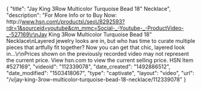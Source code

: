 {
    "title": "Jay King 3Row Multicolor Turquoise Bead 18\" Necklace",
    "description": "For More Info or to Buy Now: http:\/\/www.hsn.com\/products\/seo\/8292593?rdr=1&sourceid=youtube&cm_mmc=Social-_-Youtube-_-ProductVideo-_-527169\r\nJay King 3Row Multicolor Turquoise Bead 18\" Necklace\nLayered jewelry looks are in, but who has time to curate multiple pieces that artfully fit together? Now you can get that chic, layered look in...\r\nPrices shown on the previously recorded video may not represent the current price.  View hsn.com to view the current selling price. HSN Item #527169",
    "videoid": "112339078",
    "date_created": "1492886512",
    "date_modified": "1503418067",
    "type": "captivate",
    "layout": "video",
    "url": "\/v\/jay-king-3row-multicolor-turquoise-bead-18-necklace\/112339078"
}